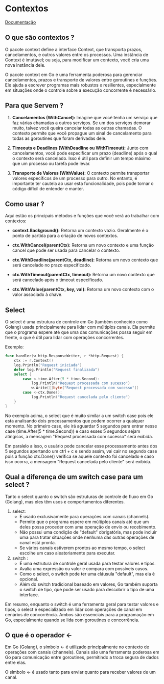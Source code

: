 # Contextos

[Documentação](https://pkg.go.dev/context)

## O que são contextos ?

O pacote context define a interface Context, que transporta prazos, cancelamentos, e outros valores
entre os processos. Uma instância de Context é imutável; ou seja, para modificar um contexto, você 
cria uma nova instância dele.

O pacote context em Go é uma ferramenta poderosa para gerenciar cancelamentos, prazos e transporte 
de valores entre goroutines e funções. Ele ajuda a escrever programas mais robustos e resilientes, 
especialmente em situações onde o controle sobre a execução concorrente é necessário.

## Para que Servem ?

1. **Cancelamentos (WithCancel):** Imagine que você tenha um serviço que faz várias chamadas a outros serviços. Se um dos serviços demorar muito, talvez você queira cancelar todas as outras chamadas. O contexto permite que você propague um sinal de cancelamento para todas as goroutines que foram derivadas dele.

2. **Timeouts e Deadlines (WithDeadline ou WithTimeout):** Junto com cancelamentos, você pode especificar um prazo (deadline) após o qual o contexto será cancelado. Isso é útil para definir um tempo máximo que um processo ou tarefa pode levar.

3. **Transporte de Valores (WithValue):** O contexto permite transportar valores específicos de um processo para outro. No entanto, é importante ter cautela ao usar esta funcionalidade, pois pode tornar o código difícil de entender e manter.

## Como usar ?

Aqui estão os principais métodos e funções que você verá ao trabalhar com contextos:

- **context.Background():** Retorna um contexto vazio. Geralmente é o ponto de partida para a criação de novos contextos.

- **ctx.WithCancel(parentCtx):** Retorna um novo contexto e uma função cancel que pode ser usada para cancelar o contexto.

- **ctx.WithDeadline(parentCtx, deadline):** Retorna um novo contexto que será cancelado no prazo especificado.

- **ctx.WithTimeout(parentCtx, timeout):** Retorna um novo contexto que será cancelado após o timeout especificado.

- **ctx.WithValue(parentCtx, key, val):** Retorna um novo contexto com o valor associado à chave.

## Select 

O select é uma estrutura de controle em Go (também conhecido como Golang) usada principalmente 
para lidar com múltiplos canais. Ela permite que o programa espere até que uma das comunicações 
possa seguir em frente, o que é útil para lidar com operações concorrentes.

Exemplo: 

```go
func handler(w http.ResponseWriter, r *http.Request) {
    ctx := r.Context()
    log.Println("Request iniciada")
    defer log.Println("Request finalizada")
    select {
        case <-time.After(5 * time.Second):
            log.Println("Request processada com sucesso")
            w.Write([]byte("Request processada com sucesso"))
        case <-ctx.Done():
            log.Println("Request cancelada pelo cliente")
    }
}
```

No exemplo acima, o select que é muito similar a um switch case pois ele esta analisando dois processamentos que podem ocorrer 
a qualquer momento. No primeiro case, ele irá aguardar 5 segundos para entrar nesse case (time.After(5 * time.Second))
e caso esses 5 segundos sejam atingisos, a mensagem "Request processada com sucesso" será exibida.

Em paralelo a isso, o usuário pode cancelar esse processamento antes dos 5 segundos apertando um ctrl + c e sendo assim, vai cair no segundo case pois a função ctx.Done()
verifica se aquele contexto foi cancelado e caso isso ocorra, a mensagem "Request cancelada pelo cliente" será exibida.

## Qual a diferença de um switch case para um select ?

Tanto o select quanto o switch são estruturas de controle de fluxo em Go (Golang), mas eles têm usos e comportamentos diferentes.

1. select:
    - É usado exclusivamente para operações com canais (channels).
    - Permite que o programa espere em múltiplos canais até que um deles possa proceder com uma operação de envio ou recebimento.
    - Não possui uma condição de "default" obrigatória, mas pode incluir uma para tratar situações onde nenhuma das outras operações de canal está pronta.
    - Se vários canais estiverem prontos ao mesmo tempo, o select escolhe um caso aleatoriamente para executar.
2. switch :
    - É uma estrutura de controle geral usada para testar valores e tipos.
    - Avalia uma expressão ou valor e compara com possíveis casos.
    - Como o select, o switch pode ter uma cláusula "default", mas ela é opcional.
    - Além do switch tradicional baseado em valores, Go também suporta o switch de tipo, que pode ser usado para descobrir o tipo de uma interface.

Em resumo, enquanto o switch é uma ferramenta geral para testar valores e tipos, o select é especializado em lidar com operações de canal em cenários de concorrência. Ambos são essenciais para a programação em Go, especialmente quando se lida com goroutines e concorrência.

## O que é o operador <-

Em Go (Golang), o símbolo <- é utilizado principalmente no contexto de operações com canais (channels). Canais são uma ferramenta poderosa em Go para comunicação entre goroutines, permitindo a troca segura de dados entre elas.

O símbolo <- é usado tanto para enviar quanto para receber valores de um canal. 


